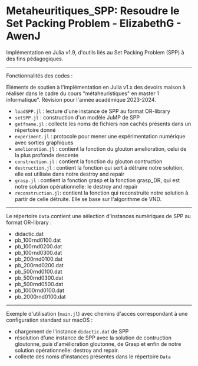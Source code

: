 # Metaheuritiques_SPP: Resoudre le Set Packing Problem - ElizabethG - AwenJ 
Implémentation en Julia v1.9, d'outils liés au Set Packing Problem (SPP) à des fins pédagogiques.

------

Fonctionnalités des codes :

Eléments de soutien à l'implémentation en Julia v1.x des devoirs maison à réaliser dans le cadre du cours "métaheuristiques" en master 1 informatique". Révision pour l'année académique 2023-2024.

- `loadSPP.jl`       : lecture d'une instance de SPP au format OR-library
- `setSPP.jl`        : construction d'un modèle JuMP de SPP
- `getfname.jl`      : collecte les noms de fichiers non cachés présents dans un répertoire donné
- `experiment.jl`    : protocole pour mener une expérimentation numérique avec sorties graphiques
- `amelioration.jl`  : contient la fonction du glouton amelioration, celui de la plus profonde descente
- `construction.jl`  : contient la fonction du glouton contruction
- `destruction.jl`   : contient la fonction qui sert à détruire notre solution, elle est utilisée dans notre destroy and repair
- `grasp.jl`         : contient la fonction grasp et la fonction grasp_DR, qui est notre solution opérationnelle: le destroy and repair
- `reconstruction.jl`: contient la fonction qui reconstruite notre solution à partir de celle détruite. Elle se base sur l'algorithme de VND.
------

Le répertoire `Data` contient une sélection d'instances numériques de SPP au format OR-library :

- didactic.dat
- pb_100rnd0100.dat
- pb_100rnd0200.dat
- pb_100rnd0300.dat
- pb_200rnd0100.dat
- pb_200rnd0200.dat 
- pb_500rnd0100.dat
- pb_500rnd0300.dat
- pb_500rnd0500.dat
- pb_1000rnd0100.dat
- pb_2000rnd0100.dat

------

Exemple d'utilisation (`main.jl`) avec chemins d'accès correspondant à une configuration standard sur macOS :
- chargement de l'instance `didactic.dat` de SPP
- résolution d'une instance de SPP avec la solution de contruction gloutonne, puis d'amélioration gloutonne, de Grasp et enfin de notre solution opérationnelle: destroy and repair.
- collecte des noms d'instances présentes dans le répertoire `Data`
